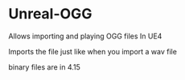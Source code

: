 # Unreal-OGG
Allows importing and playing OGG files In UE4

Imports the file just like when you import a wav file

binary files are in 4.15
